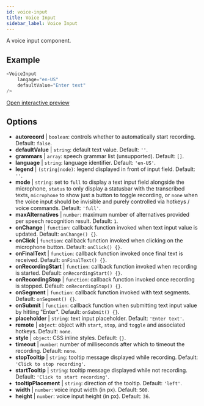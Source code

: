 ```yaml
---
id: voice-input
title: Voice Input
sidebar_label: Voice Input
---
```


A voice input component.

## Example

``` js
<VoiceInput
    langage="en-US"
    defaultValue="Enter text"
/>
```

[Open interactive preview](https://isle.heinz.cmu.edu/components/voice-input/)

## Options

* __autorecord__ | `boolean`: controls whether to automatically start recording. Default: `false`.
* __defaultValue__ | `string`: default text value. Default: `''`.
* __grammars__ | `array`: speech grammar list (unsupported). Default: `[]`.
* __language__ | `string`: language identifier. Default: `'en-US'`.
* __legend__ | `(string|node)`: legend displayed in front of input field. Default: `''`.
* __mode__ | `string`: set to `full` to display a text input field alongside the microphone, `status` to only display a statusbar with the transcribed texts, `microphone` to show just a button to toggle recording, or `none` when the voice input should be invisible and purely controlled via hotkeys / voice commands. Default: `'full'`.
* __maxAlternatives__ | `number`: maximum number of alternatives provided per speech recognition result. Default: `1`.
* __onChange__ | `function`: callback function invoked when text input value is updated. Default: `onChange() {}`.
* __onClick__ | `function`: callback function invoked when clicking on the microphone button. Default: `onClick() {}`.
* __onFinalText__ | `function`: callback function invoked once final text is received. Default: `onFinalText() {}`.
* __onRecordingStart__ | `function`: callback function invoked when recording is started. Default: `onRecordingStart() {}`.
* __onRecordingStop__ | `function`: callback function invoked once recording is stopped. Default: `onRecordingStop() {}`.
* __onSegment__ | `function`: callback function invoked with text segments. Default: `onSegment() {}`.
* __onSubmit__ | `function`: callback function when submitting text input value by hitting "Enter". Default: `onSubmit() {}`.
* __placeholder__ | `string`: text input placeholder. Default: `'Enter text'`.
* __remote__ | `object`: object with `start`, `stop`, and `toggle` and associated hotkeys. Default: `none`.
* __style__ | `object`: CSS inline styles. Default: `{}`.
* __timeout__ | `number`: number of milliseconds after which to timeout the recording. Default: `none`.
* __stopTooltip__ | `string`: tooltip message displayed while recording. Default: `'Click to stop recording'`.
* __startTooltip__ | `string`: tooltip message displayed while not recording. Default: `'Click to start recording'`.
* __tooltipPlacement__ | `string`: direction of the tooltip. Default: `'left'`.
* __width__ | `number`: voice input width (in px). Default: `500`.
* __height__ | `number`: voice input height (in px). Default: `36`.
